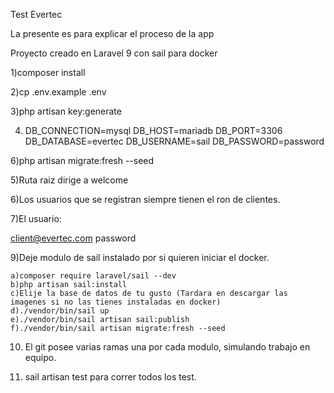 Test Evertec

La presente es para explicar el proceso de la app

Proyecto creado en Laravel 9 con sail para docker

1)composer install

2)cp .env.example .env

3)php artisan key:generate

4.  DB_CONNECTION=mysql
    DB_HOST=mariadb
    DB_PORT=3306
    DB_DATABASE=evertec
    DB_USERNAME=sail
    DB_PASSWORD=password

6)php artisan migrate:fresh --seed

5)Ruta raiz dirige a welcome

6)Los usuarios que se registran siempre tienen el ron de clientes.

7)El usuario:

client@evertec.com
password

9)Deje modulo de sail instalado por si quieren iniciar el docker.

    a)composer require laravel/sail --dev
    b)php artisan sail:install
    c)Elije la base de datos de tu gusto (Tardara en descargar las imagenes si no las tienes instaladas en docker)
    d)./vendor/bin/sail up
    e)./vendor/bin/sail artisan sail:publish
    f)./vendor/bin/sail artisan migrate:fresh --seed

10. El git posee varias ramas una por cada modulo, simulando trabajo en equipo.

11. sail artisan test para correr todos los test.
